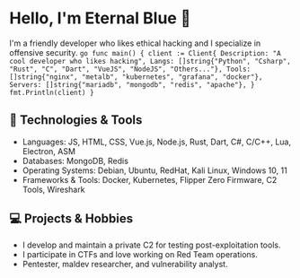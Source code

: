 # Hello, I'm Eternal Blue 👋

I'm a friendly developer who likes ethical hacking and I specialize in offensive security. 
```go func main() { client := Client{ Description: "A cool developer who likes hacking", Langs: []string{"Python", "Csharp", "Rust", "C", "Dart", "VueJS", "NodeJS", "Others..."}, Tools: []string{"nginx", "metalb", "kubernetes", "grafana", "docker"}, Servers: []string{"mariadb", "mongodb", "redis", "apache"}, } fmt.Println(client) } ```
## 🔧 Technologies & Tools
- Languages: JS, HTML, CSS, Vue.js, Node.js, Rust, Dart, C#, C/C++, Lua, Electron, ASM
- Databases: MongoDB, Redis
- Operating Systems: Debian, Ubuntu, RedHat, Kali Linux, Windows 10, 11
- Frameworks & Tools: Docker, Kubernetes, Flipper Zero Firmware, C2 Tools, Wireshark

## 💻 Projects & Hobbies
- I develop and maintain a private C2 for testing post-exploitation tools.
- I participate in CTFs and love working on Red Team operations.
- Pentester, maldev researcher, and vulnerability analyst.
